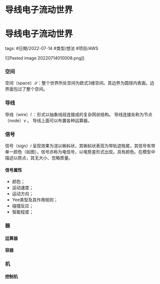 # 导线电子流动世界



# 导线电子流动世界


tags: #日期/2022-07-14 #类型/想法 #项目/AWS 




![[Pasted image 20220714010008.png]]





### 空间

空间（space）$\mathcal{S}$：整个世界所处空间为欧式3维空间。其边界为圆球内表面。边界面包过了整个空间。

### 导线

导线（wire）$l$ ：形式以抽象线段连接成的复杂网状结构。
导线连接处称为节点（node）$v$  。
导线上面可以布置各种运算器。

### 信号

信号（sign）$i$ 呈现效果为渲以蝌蚪状，其蝌蚪状表现为带轨迹拖尾，其信号有带单一颜色（如图）。信号亦称为电信号，以电势差形式出现。具有颜色。在模型中描述以质点，其无大小、忽略质量。

#### 信号属性

- 颜色；
- 运动速度；
- 运动方向；
- Yee类型及其作用规则；
- 碰撞反应；
- 智能程度；


### 器

#### 运算器

#### 容器


### 机

#### 控制机







